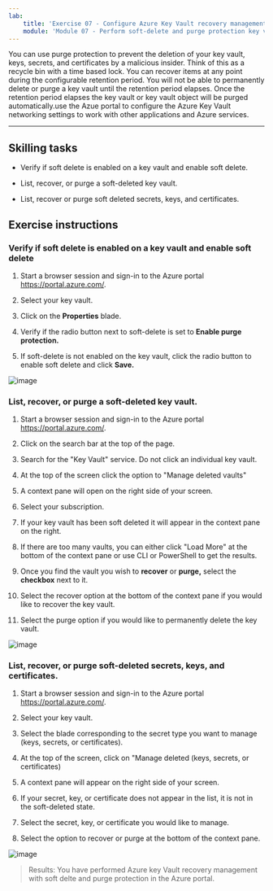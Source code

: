 ```yaml
---
lab:
    title: 'Exercise 07 - Configure Azure Key Vault recovery management with soft delete and purge protection'    
    module: 'Module 07 - Perform soft-delete and purge protection key vault recovery'
---
```


You can use purge protection to prevent the deletion of your key vault, keys, secrets, and certificates by a malicious insider. Think of this as a recycle bin with a time based lock. You can recover items at any point during the configurable retention period. You will not be able to permanently delete or purge a key vault until the retention period elapses. Once the retention period elapses the key vault or key vault object will be purged automatically.use the Azue portal to configure the Azure Key Vault networking settings to work with other applications and Azure services. 

---

## Skilling tasks

- Verify if soft delete is enabled on a key vault and enable soft delete.

- List, recover, or purge a soft-deleted key vault.

- List, recover or purge soft deleted secrets, keys, and certificates.

## Exercise instructions 

### Verify if soft delete is enabled on a key vault and enable soft delete

1. Start a browser session and sign-in to the Azure portal https://portal.azure.com/.
   
2. Select your key vault.

3. Click on the **Properties** blade.

4. Verify if the radio button next to soft-delete is set to **Enable purge protection.**

5. If soft-delete is not enabled on the key vault, click the radio button to enable soft delete and click **Save.**

![image](https://github.com/MicrosoftLearning/Secure-Azure-services-and-workloads-with-Microsoft-Cloud-Security-Benchmark/assets/91347931/07cb482e-aed2-451a-a62d-a33c03b198b0)


### List, recover, or purge a soft-deleted key vault.

1. Start a browser session and sign-in to the Azure portal https://portal.azure.com/.
   
2. Click on the search bar at the top of the page.

3. Search for the "Key Vault" service. Do not click an individual key vault.

4. At the top of the screen click the option to "Manage deleted vaults"

5. A context pane will open on the right side of your screen.

6. Select your subscription.

7. If your key vault has been soft deleted it will appear in the context pane on the right.

8. If there are too many vaults, you can either click "Load More" at the bottom of the context pane or use CLI or PowerShell to get the results.

9. Once you find the vault you wish to **recover** or **purge,** select the **checkbox** next to it.

10. Select the recover option at the bottom of the context pane if you would like to recover the key vault.

11. Select the purge option if you would like to permanently delete the key vault.

![image](https://github.com/MicrosoftLearning/Secure-Azure-services-and-workloads-with-Microsoft-Cloud-Security-Benchmark/assets/91347931/b0602e3a-e243-487d-90e8-01f9084783bc)


### List, recover, or purge soft-deleted secrets, keys, and certificates.

1. Start a browser session and sign-in to the Azure portal https://portal.azure.com/.
   
2. Select your key vault.

3. Select the blade corresponding to the secret type you want to manage (keys, secrets, or certificates).

4. At the top of the screen, click on "Manage deleted (keys, secrets, or certificates)

5. A context pane will appear on the right side of your screen.

6. If your secret, key, or certificate does not appear in the list, it is not in the soft-deleted state.

7. Select the secret, key, or certificate you would like to manage.

8. Select the option to recover or purge at the bottom of the context pane.

![image](https://github.com/MicrosoftLearning/Secure-Azure-services-and-workloads-with-Microsoft-Cloud-Security-Benchmark/assets/91347931/f10095de-5d70-4412-90cf-320a6eb935f9)

  > Results: You have performed Azure key Vault recovery management with soft delte and purge protection in the Azure portal.
